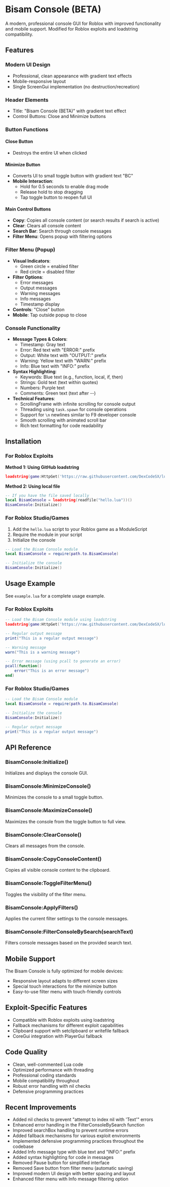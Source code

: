 # Bisam Console (BETA)

A modern, professional console GUI for Roblox with improved functionality and mobile support. Modified for Roblox exploits and loadstring compatibility.

## Features

### Modern UI Design
- Professional, clean appearance with gradient text effects
- Mobile-responsive layout
- Single ScreenGui implementation (no destruction/recreation)

### Header Elements
- Title: "Bisam Console (BETA)" with gradient text effect
- Control Buttons: Close and Minimize buttons

### Button Functions

#### Close Button
- Destroys the entire UI when clicked

#### Minimize Button
- Converts UI to small toggle button with gradient text "BC"
- **Mobile Interaction**:
  - Hold for 0.5 seconds to enable drag mode
  - Release hold to stop dragging
  - Tap toggle button to reopen full UI

#### Main Control Buttons
- **Copy**: Copies all console content (or search results if search is active)
- **Clear**: Clears all console content
- **Search Bar**: Search through console messages
- **Filter Menu**: Opens popup with filtering options

### Filter Menu (Popup)
- **Visual Indicators**:
  - Green circle = enabled filter
  - Red circle = disabled filter
- **Filter Options**:
  - Error messages
  - Output messages
  - Warning messages
  - Info messages
  - Timestamp display
- **Controls**: "Close" button
- **Mobile**: Tap outside popup to close

### Console Functionality
- **Message Types & Colors**:
  - Timestamp: Gray text
  - Error: Red text with "ERROR:" prefix
  - Output: White text with "OUTPUT:" prefix
  - Warning: Yellow text with "WARN:" prefix
  - Info: Blue text with "INFO:" prefix
- **Syntax Highlighting**:
  - Keywords: Blue text (e.g., function, local, if, then)
  - Strings: Gold text (text within quotes)
  - Numbers: Purple text
  - Comments: Green text (text after --)
- **Technical Features**:
  - ScrollingFrame with infinite scrolling for console output
  - Threading using `task.spawn` for console operations
  - Support for `\n` newlines similar to F9 developer console
  - Smooth scrolling with animated scroll bar
  - Rich text formatting for code readability

## Installation

### For Roblox Exploits

**Method 1: Using GitHub loadstring**
```lua
loadstring(game:HttpGet('https://raw.githubusercontent.com/DexCodeSX/lua/refs/heads/main/hello.lua'))():Initialize()
```

**Method 2: Using local file**
```lua
-- If you have the file saved locally
local BisamConsole = loadstring(readfile("hello.lua"))()
BisamConsole:Initialize()
```

### For Roblox Studio/Games

1. Add the `hello.lua` script to your Roblox game as a ModuleScript
2. Require the module in your script
3. Initialize the console

```lua
-- Load the Bisam Console module
local BisamConsole = require(path.to.BisamConsole)

-- Initialize the console
BisamConsole:Initialize()
```

## Usage Example

See `example.lua` for a complete usage example.

### For Roblox Exploits

```lua
-- Load the Bisam Console module using loadstring
loadstring(game:HttpGet('https://raw.githubusercontent.com/DexCodeSX/lua/refs/heads/main/hello.lua'))():Initialize()

-- Regular output message
print("This is a regular output message")

-- Warning message
warn("This is a warning message")

-- Error message (using pcall to generate an error)
pcall(function()
    error("This is an error message")
end)
```

### For Roblox Studio/Games

```lua
-- Load the Bisam Console module
local BisamConsole = require(path.to.BisamConsole)

-- Initialize the console
BisamConsole:Initialize()

-- Regular output message
print("This is a regular output message")
```

## API Reference

### BisamConsole:Initialize()
Initializes and displays the console GUI.

### BisamConsole:MinimizeConsole()
Minimizes the console to a small toggle button.

### BisamConsole:MaximizeConsole()
Maximizes the console from the toggle button to full view.

### BisamConsole:ClearConsole()
Clears all messages from the console.

### BisamConsole:CopyConsoleContent()
Copies all visible console content to the clipboard.

### BisamConsole:ToggleFilterMenu()
Toggles the visibility of the filter menu.

### BisamConsole:ApplyFilters()
Applies the current filter settings to the console messages.

### BisamConsole:FilterConsoleBySearch(searchText)
Filters console messages based on the provided search text.

## Mobile Support

The Bisam Console is fully optimized for mobile devices:
- Responsive layout adapts to different screen sizes
- Special touch interactions for the minimize button
- Easy-to-use filter menu with touch-friendly controls

## Exploit-Specific Features

- Compatible with Roblox exploits using loadstring
- Fallback mechanisms for different exploit capabilities
- Clipboard support with setclipboard or writefile fallback
- CoreGui integration with PlayerGui fallback

## Code Quality

- Clean, well-commented Lua code
- Optimized performance with threading
- Professional coding standards
- Mobile compatibility throughout
- Robust error handling with nil checks
- Defensive programming practices

## Recent Improvements

- Added nil checks to prevent "attempt to index nil with 'Text'" errors
- Enhanced error handling in the FilterConsoleBySearch function
- Improved searchBox handling to prevent runtime errors
- Added fallback mechanisms for various exploit environments
- Implemented defensive programming practices throughout the codebase
- Added Info message type with blue text and "INFO:" prefix
- Added syntax highlighting for code in messages
- Removed Pause button for simplified interface
- Removed Save button from filter menu (automatic saving)
- Improved modern UI design with better spacing and layout
- Enhanced filter menu with Info message filtering option